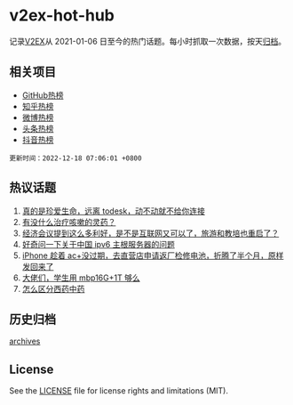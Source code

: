 # v2ex-hot-hub

 记录[V2EX](https://www.v2ex.com/)从 2021-01-06 日至今的热门话题。每小时抓取一次数据，按天[归档](archives)。
 
 ## 相关项目

- [GitHub热榜](https://github.com/lonnyzhang423/github-hot-hub)
- [知乎热榜](https://github.com/lonnyzhang423/zhihu-hot-hub)
- [微博热榜](https://github.com/lonnyzhang423/weibo-hot-hub)
- [头条热榜](https://github.com/lonnyzhang423/toutiao-hot-hub)
- [抖音热榜](https://github.com/lonnyzhang423/douyin-hot-hub)


 `更新时间：2022-12-18 07:06:01 +0800`

## 热议话题

1. [真的是珍爱生命，远离 todesk，动不动就不给你连接](https://www.v2ex.com/t/903102)
1. [有没什么治疗咳嗽的灵药？](https://www.v2ex.com/t/903094)
1. [经济会议提到这么多利好，是不是互联网又可以了，旅游和教培也重启了？](https://www.v2ex.com/t/903156)
1. [好奇问一下关于中国 ipv6 主根服务器的问题](https://www.v2ex.com/t/903132)
1. [iPhone 趁着 ac+没过期，去直营店申请返厂检修电池，折腾了半个月，原样发回来了](https://www.v2ex.com/t/903208)
1. [大佬们，学生用 mbp16G+1T 够么](https://www.v2ex.com/t/903157)
1. [怎么区分西药中药](https://www.v2ex.com/t/903098)

## 历史归档

[archives](archives)

## License

See the [LICENSE](LICENSE) file for license rights and limitations (MIT).
